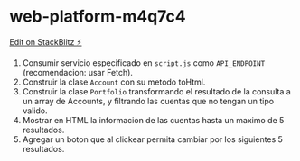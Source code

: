 # web-platform-m4q7c4

[Edit on StackBlitz ⚡️](https://stackblitz.com/edit/web-platform-m4q7c4)

1. Consumir servicio especificado en `script.js` como `API_ENDPOINT` (recomendacion: usar Fetch).
2. Construir la clase `Account` con su metodo toHtml.
3. Construir la clase `Portfolio` transformando el resultado de la consulta a un array de Accounts, y filtrando las cuentas que no tengan un tipo valido.
4. Mostrar en HTML la informacion de las cuentas hasta un maximo de 5 resultados.
5. Agregar un boton que al clickear permita cambiar por los siguientes 5 resultados.